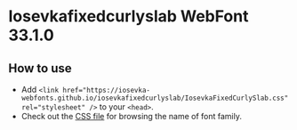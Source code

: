 # Iosevkafixedcurlyslab WebFont 33.1.0

## How to use

- Add `<link href="https://iosevka-webfonts.github.io/iosevkafixedcurlyslab/IosevkaFixedCurlySlab.css" rel="stylesheet" />` to your `<head>`.
- Check out the [CSS file](./IosevkaFixedCurlySlab.css) for browsing the name of font family.
